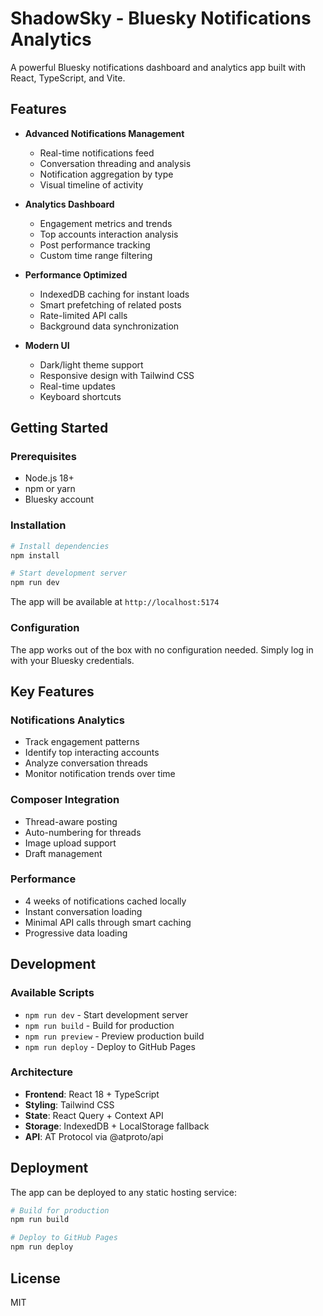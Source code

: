 # ShadowSky - Bluesky Notifications Analytics

A powerful Bluesky notifications dashboard and analytics app built with React, TypeScript, and Vite.

## Features

- **Advanced Notifications Management**
  - Real-time notifications feed
  - Conversation threading and analysis
  - Notification aggregation by type
  - Visual timeline of activity

- **Analytics Dashboard**
  - Engagement metrics and trends
  - Top accounts interaction analysis
  - Post performance tracking
  - Custom time range filtering

- **Performance Optimized**
  - IndexedDB caching for instant loads
  - Smart prefetching of related posts
  - Rate-limited API calls
  - Background data synchronization

- **Modern UI**
  - Dark/light theme support
  - Responsive design with Tailwind CSS
  - Real-time updates
  - Keyboard shortcuts

## Getting Started

### Prerequisites

- Node.js 18+
- npm or yarn
- Bluesky account

### Installation

```bash
# Install dependencies
npm install

# Start development server
npm run dev
```

The app will be available at `http://localhost:5174`

### Configuration

The app works out of the box with no configuration needed. Simply log in with your Bluesky credentials.

## Key Features

### Notifications Analytics
- Track engagement patterns
- Identify top interacting accounts
- Analyze conversation threads
- Monitor notification trends over time

### Composer Integration
- Thread-aware posting
- Auto-numbering for threads
- Image upload support
- Draft management

### Performance
- 4 weeks of notifications cached locally
- Instant conversation loading
- Minimal API calls through smart caching
- Progressive data loading

## Development

### Available Scripts

- `npm run dev` - Start development server
- `npm run build` - Build for production
- `npm run preview` - Preview production build
- `npm run deploy` - Deploy to GitHub Pages

### Architecture

- **Frontend**: React 18 + TypeScript
- **Styling**: Tailwind CSS
- **State**: React Query + Context API
- **Storage**: IndexedDB + LocalStorage fallback
- **API**: AT Protocol via @atproto/api

## Deployment

The app can be deployed to any static hosting service:

```bash
# Build for production
npm run build

# Deploy to GitHub Pages
npm run deploy
```

## License

MIT
